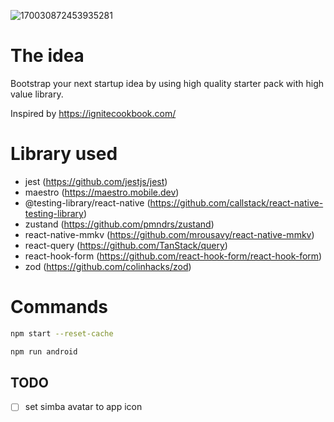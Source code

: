 ![170030872453935281](https://github.com/neurorif/simba/assets/148912126/4b888253-941f-4f29-90f5-39bf9fe71a8c)

# The idea

Bootstrap your next startup idea by using high quality starter pack with high value library.

Inspired by https://ignitecookbook.com/

# Library used

- jest (https://github.com/jestjs/jest)
- maestro (https://maestro.mobile.dev)
- @testing-library/react-native (https://github.com/callstack/react-native-testing-library)
- zustand (https://github.com/pmndrs/zustand)
- react-native-mmkv (https://github.com/mrousavy/react-native-mmkv)
- react-query (https://github.com/TanStack/query)
- react-hook-form (https://github.com/react-hook-form/react-hook-form)
- zod (https://github.com/colinhacks/zod)

# Commands

```sh
npm start --reset-cache
```

```sh
npm run android
```

## TODO

- [ ] set simba avatar to app icon
